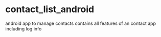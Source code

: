# contact_list_android

android app to manage contacts
contains all features of an contact app
including log info
